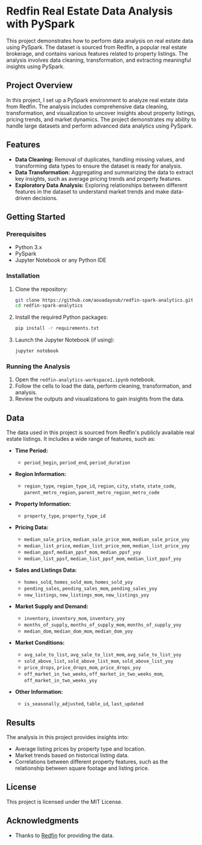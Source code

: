 # Redfin Real Estate Data Analysis with PySpark

This project demonstrates how to perform data analysis on real estate data using PySpark. The dataset is sourced from Redfin, a popular real estate brokerage, and contains various features related to property listings. The analysis involves data cleaning, transformation, and extracting meaningful insights using PySpark.

## Project Overview

In this project, I set up a PySpark environment to analyze real estate data from Redfin. The analysis includes comprehensive data cleaning, transformation, and visualization to uncover insights about property listings, pricing trends, and market dynamics. The project demonstrates my ability to handle large datasets and perform advanced data analytics using PySpark.

## Features

- **Data Cleaning:** Removal of duplicates, handling missing values, and transforming data types to ensure the dataset is ready for analysis.
- **Data Transformation:** Aggregating and summarizing the data to extract key insights, such as average pricing trends and property features.
- **Exploratory Data Analysis:** Exploring relationships between different features in the dataset to understand market trends and make data-driven decisions.

## Getting Started

### Prerequisites

- Python 3.x
- PySpark
- Jupyter Notebook or any Python IDE

### Installation

1. Clone the repository:
   ```bash
   git clone https://github.com/aouadayoub/redfin-spark-analytics.git
   cd redfin-spark-analytics
   ```

2. Install the required Python packages:
   ```bash
   pip install -r requirements.txt
   ```

3. Launch the Jupyter Notebook (if using):
   ```bash
   jupyter notebook
   ```

### Running the Analysis

1. Open the `redfin-analytics-workspace1.ipynb` notebook.
2. Follow the cells to load the data, perform cleaning, transformation, and analysis.
3. Review the outputs and visualizations to gain insights from the data.

## Data

The data used in this project is sourced from Redfin's publicly available real estate listings. It includes a wide range of features, such as:

- **Time Period:**
  - `period_begin`, `period_end`, `period_duration`

- **Region Information:**
  - `region_type`, `region_type_id`, `region`, `city`, `state`, `state_code`, `parent_metro_region`, `parent_metro_region_metro_code`

- **Property Information:**
  - `property_type`, `property_type_id`

- **Pricing Data:**
  - `median_sale_price`, `median_sale_price_mom`, `median_sale_price_yoy`
  - `median_list_price`, `median_list_price_mom`, `median_list_price_yoy`
  - `median_ppsf`, `median_ppsf_mom`, `median_ppsf_yoy`
  - `median_list_ppsf`, `median_list_ppsf_mom`, `median_list_ppsf_yoy`

- **Sales and Listings Data:**
  - `homes_sold`, `homes_sold_mom`, `homes_sold_yoy`
  - `pending_sales`, `pending_sales_mom`, `pending_sales_yoy`
  - `new_listings`, `new_listings_mom`, `new_listings_yoy`

- **Market Supply and Demand:**
  - `inventory`, `inventory_mom`, `inventory_yoy`
  - `months_of_supply`, `months_of_supply_mom`, `months_of_supply_yoy`
  - `median_dom`, `median_dom_mom`, `median_dom_yoy`

- **Market Conditions:**
  - `avg_sale_to_list`, `avg_sale_to_list_mom`, `avg_sale_to_list_yoy`
  - `sold_above_list`, `sold_above_list_mom`, `sold_above_list_yoy`
  - `price_drops`, `price_drops_mom`, `price_drops_yoy`
  - `off_market_in_two_weeks`, `off_market_in_two_weeks_mom`, `off_market_in_two_weeks_yoy`

- **Other Information:**
  - `is_seasonally_adjusted`, `table_id`, `last_updated`


## Results

The analysis in this project provides insights into:

- Average listing prices by property type and location.
- Market trends based on historical listing data.
- Correlations between different property features, such as the relationship between square footage and listing price.

## License

This project is licensed under the MIT License.

## Acknowledgments

- Thanks to [Redfin](https://www.redfin.com/) for providing the data.

